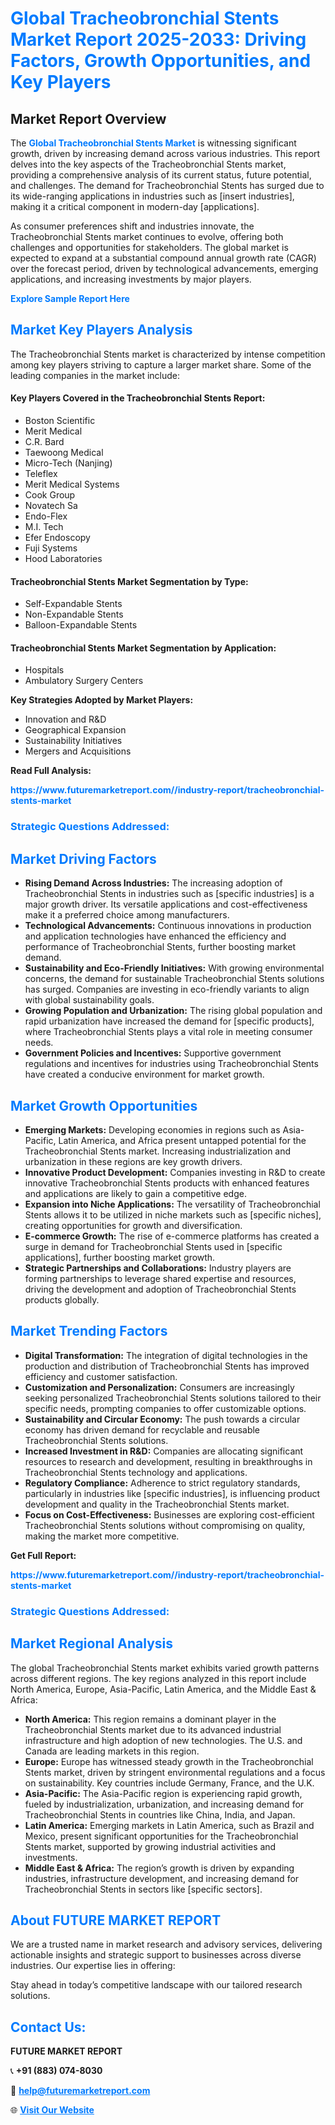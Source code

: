 <h1 style="color: #007BFF;">Global Tracheobronchial Stents Market Report 2025-2033: Driving Factors, Growth Opportunities, and Key Players</h1>

<section id="overview">
<h2>Market Report Overview</h2>
<p>The <a href="https://www.futuremarketreport.com//industry-report/tracheobronchial-stents-market" style="color: #007BFF; text-decoration: none;"><strong>Global Tracheobronchial Stents Market</strong></a> is witnessing significant growth, driven by increasing demand across various industries. This report delves into the key aspects of the Tracheobronchial Stents market, providing a comprehensive analysis of its current status, future potential, and challenges. The demand for Tracheobronchial Stents has surged due to its wide-ranging applications in industries such as [insert industries], making it a critical component in modern-day [applications].</p>
<p>As consumer preferences shift and industries innovate, the Tracheobronchial Stents market continues to evolve, offering both challenges and opportunities for stakeholders. The global market is expected to expand at a substantial compound annual growth rate (CAGR) over the forecast period, driven by technological advancements, emerging applications, and increasing investments by major players.</p>
</section>

<section id="overview">
<p><a href="https://www.futuremarketreport.com//request-sample/reportId=59895" style="color: #007BFF; text-decoration: none;"><strong>Explore Sample Report Here</strong></a></p>
</section>

<section id="key-players">
<h2 style="color: #007BFF;">Market Key Players Analysis</h2>
<p>The Tracheobronchial Stents market is characterized by intense competition among key players striving to capture a larger market share. Some of the leading companies in the market include:</p>
<h4>Key Players Covered in the Tracheobronchial Stents Report:</h4>
<ul><li>Boston Scientific</li><li>Merit Medical</li><li>C.R. Bard</li><li>Taewoong Medical</li><li>Micro-Tech (Nanjing)</li><li>Teleflex</li><li>Merit Medical Systems</li><li>Cook Group</li><li>Novatech Sa</li><li>Endo-Flex</li><li>M.I. Tech</li><li>Efer Endoscopy</li><li>Fuji Systems</li><li>Hood Laboratories</li></ul>
<h4>Tracheobronchial Stents Market Segmentation by Type:</h4>
<ul><li>Self-Expandable Stents</li><li>Non-Expandable Stents</li><li>Balloon-Expandable Stents</li></ul>

<h4>Tracheobronchial Stents Market Segmentation by Application:</h4>
<ul><li>Hospitals</li><li>Ambulatory Surgery Centers</li></ul>
<p><strong>Key Strategies Adopted by Market Players:</strong></p>
<ul>
<li>Innovation and R&D</li>
<li>Geographical Expansion</li>
<li>Sustainability Initiatives</li>
<li>Mergers and Acquisitions</li>
</ul>
</section>

<section>
<p><strong>Read Full Analysis: </strong></p><a href="https://www.futuremarketreport.com//industry-report/tracheobronchial-stents-market" style="color: #007BFF; text-decoration: none;"><strong>https://www.futuremarketreport.com//industry-report/tracheobronchial-stents-market</strong></a>
<h3 style="color: #007BFF;">Strategic Questions Addressed:</h3>
</section>

<section id="driving-factors">
<h2 style="color: #007BFF;">Market Driving Factors</h2>
<ul>
<li><strong>Rising Demand Across Industries:</strong> The increasing adoption of Tracheobronchial Stents in industries such as [specific industries] is a major growth driver. Its versatile applications and cost-effectiveness make it a preferred choice among manufacturers.</li>
<li><strong>Technological Advancements:</strong> Continuous innovations in production and application technologies have enhanced the efficiency and performance of Tracheobronchial Stents, further boosting market demand.</li>
<li><strong>Sustainability and Eco-Friendly Initiatives:</strong> With growing environmental concerns, the demand for sustainable Tracheobronchial Stents solutions has surged. Companies are investing in eco-friendly variants to align with global sustainability goals.</li>
<li><strong>Growing Population and Urbanization:</strong> The rising global population and rapid urbanization have increased the demand for [specific products], where Tracheobronchial Stents plays a vital role in meeting consumer needs.</li>
<li><strong>Government Policies and Incentives:</strong> Supportive government regulations and incentives for industries using Tracheobronchial Stents have created a conducive environment for market growth.</li>
</ul>
</section>

<section id="growth-opportunities">
<h2 style="color: #007BFF;">Market Growth Opportunities</h2>
<ul>
<li><strong>Emerging Markets:</strong> Developing economies in regions such as Asia-Pacific, Latin America, and Africa present untapped potential for the Tracheobronchial Stents market. Increasing industrialization and urbanization in these regions are key growth drivers.</li>
<li><strong>Innovative Product Development:</strong> Companies investing in R&D to create innovative Tracheobronchial Stents products with enhanced features and applications are likely to gain a competitive edge.</li>
<li><strong>Expansion into Niche Applications:</strong> The versatility of Tracheobronchial Stents allows it to be utilized in niche markets such as [specific niches], creating opportunities for growth and diversification.</li>
<li><strong>E-commerce Growth:</strong> The rise of e-commerce platforms has created a surge in demand for Tracheobronchial Stents used in [specific applications], further boosting market growth.</li>
<li><strong>Strategic Partnerships and Collaborations:</strong> Industry players are forming partnerships to leverage shared expertise and resources, driving the development and adoption of Tracheobronchial Stents products globally.</li>
</ul>
</section>

<section id="trending-factors">
<h2 style="color: #007BFF;">Market Trending Factors</h2>
<ul>
<li><strong>Digital Transformation:</strong> The integration of digital technologies in the production and distribution of Tracheobronchial Stents has improved efficiency and customer satisfaction.</li>
<li><strong>Customization and Personalization:</strong> Consumers are increasingly seeking personalized Tracheobronchial Stents solutions tailored to their specific needs, prompting companies to offer customizable options.</li>
<li><strong>Sustainability and Circular Economy:</strong> The push towards a circular economy has driven demand for recyclable and reusable Tracheobronchial Stents solutions.</li>
<li><strong>Increased Investment in R&D:</strong> Companies are allocating significant resources to research and development, resulting in breakthroughs in Tracheobronchial Stents technology and applications.</li>
<li><strong>Regulatory Compliance:</strong> Adherence to strict regulatory standards, particularly in industries like [specific industries], is influencing product development and quality in the Tracheobronchial Stents market.</li>
<li><strong>Focus on Cost-Effectiveness:</strong> Businesses are exploring cost-efficient Tracheobronchial Stents solutions without compromising on quality, making the market more competitive.</li>
</ul>
</section>

<section>
<p><strong>Get Full Report: </strong></p><a href="https://www.futuremarketreport.com//industry-report/tracheobronchial-stents-market" style="color: #007BFF; text-decoration: none;"><strong>https://www.futuremarketreport.com//industry-report/tracheobronchial-stents-market</strong></a>
<h3 style="color: #007BFF;">Strategic Questions Addressed:</h3>
</section>


<section id="regional-analysis">
<h2 style="color: #007BFF;">Market Regional Analysis</h2>
<p>The global Tracheobronchial Stents market exhibits varied growth patterns across different regions. The key regions analyzed in this report include North America, Europe, Asia-Pacific, Latin America, and the Middle East & Africa:</p>
<ul>
<li><strong>North America:</strong> This region remains a dominant player in the Tracheobronchial Stents market due to its advanced industrial infrastructure and high adoption of new technologies. The U.S. and Canada are leading markets in this region.</li>
<li><strong>Europe:</strong> Europe has witnessed steady growth in the Tracheobronchial Stents market, driven by stringent environmental regulations and a focus on sustainability. Key countries include Germany, France, and the U.K.</li>
<li><strong>Asia-Pacific:</strong> The Asia-Pacific region is experiencing rapid growth, fueled by industrialization, urbanization, and increasing demand for Tracheobronchial Stents in countries like China, India, and Japan.</li>
<li><strong>Latin America:</strong> Emerging markets in Latin America, such as Brazil and Mexico, present significant opportunities for the Tracheobronchial Stents market, supported by growing industrial activities and investments.</li>
<li><strong>Middle East & Africa:</strong> The region’s growth is driven by expanding industries, infrastructure development, and increasing demand for Tracheobronchial Stents in sectors like [specific sectors].</li>
</ul>
</section>

<footer>
<h2 style="color: #007BFF;">About FUTURE MARKET REPORT</h2>
<p>We are a trusted name in market research and advisory services, delivering actionable insights and strategic support to businesses across diverse industries. Our expertise lies in offering:</p>

<p>Stay ahead in today’s competitive landscape with our tailored research solutions.</p>

<h2 style="color: #007BFF;">Contact Us:</h2>
<p><strong>FUTURE MARKET REPORT</strong></p>
<p>📞 <strong>+91 (883) 074-8030</strong></p>
<p>📧 <strong><a href="mailto:help@futuremarketreport.com" style="color: #007BFF;">help@futuremarketreport.com</a></strong></p>
<p>🌐 <strong><a href="https://www.futuremarketreport.com/" style="color: #007BFF;">Visit Our Website</a></strong></p>
</footer>